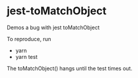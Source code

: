 # jest-toMatchObject
Demos a bug with jest toMatchObject


To reproduce, run
* yarn
* yarn test

The toMatchObject() hangs until the test times out.
